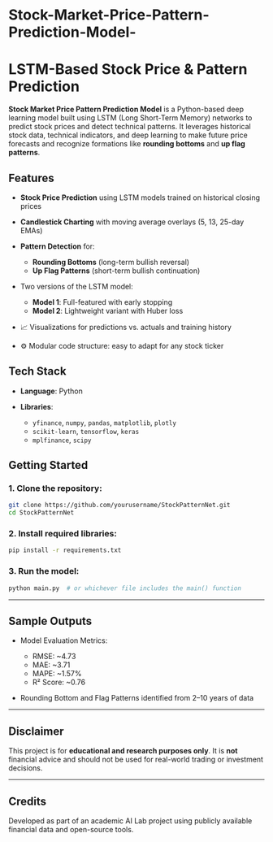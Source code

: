 # Stock-Market-Price-Pattern-Prediction-Model-

# LSTM-Based Stock Price & Pattern Prediction

**Stock Market Price Pattern Prediction Model** is a Python-based deep learning model built using LSTM (Long Short-Term Memory) networks to predict stock prices and detect technical patterns. It leverages historical stock data, technical indicators, and deep learning to make future price forecasts and recognize formations like **rounding bottoms** and **up flag patterns**.

## Features

* **Stock Price Prediction** using LSTM models trained on historical closing prices
* **Candlestick Charting** with moving average overlays (5, 13, 25-day EMAs)
* **Pattern Detection** for:

  * **Rounding Bottoms** (long-term bullish reversal)
  * **Up Flag Patterns** (short-term bullish continuation)
* Two versions of the LSTM model:

  * **Model 1**: Full-featured with early stopping
  * **Model 2**: Lightweight variant with Huber loss
* 📈 Visualizations for predictions vs. actuals and training history
* ⚙️ Modular code structure: easy to adapt for any stock ticker


## Tech Stack

* **Language**: Python
* **Libraries**:

  * `yfinance`, `numpy`, `pandas`, `matplotlib`, `plotly`
  * `scikit-learn`, `tensorflow`, `keras`
  * `mplfinance`, `scipy`



## Getting Started

### 1. Clone the repository:

```bash
git clone https://github.com/yourusername/StockPatternNet.git
cd StockPatternNet
```

### 2. Install required libraries:

```bash
pip install -r requirements.txt
```

### 3. Run the model:

```bash
python main.py  # or whichever file includes the main() function
```

---

## Sample Outputs

* Model Evaluation Metrics:

  * RMSE: \~4.73
  * MAE: \~3.71
  * MAPE: \~1.57%
  * R² Score: \~0.76

* Rounding Bottom and Flag Patterns identified from 2–10 years of data

---

## Disclaimer

This project is for **educational and research purposes only**. It is **not** financial advice and should not be used for real-world trading or investment decisions.

---

## Credits

Developed as part of an academic AI Lab project using publicly available financial data and open-source tools.


